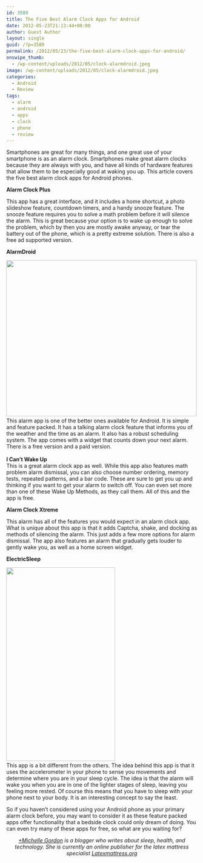 ```yaml
---
id: 3589
title: The Five Best Alarm Clock Apps for Android
date: 2012-05-23T21:13:44+00:00
author: Guest Author
layout: single
guid: /?p=3589
permalink: /2012/05/23/the-five-best-alarm-clock-apps-for-android/
onswipe_thumb:
  - /wp-content/uploads/2012/05/clock-alarmdroid.jpeg
image: /wp-content/uploads/2012/05/clock-alarmdroid.jpeg
categories:
  - Android
  - Review
tags:
  - alarm
  - android
  - apps
  - clock
  - phone
  - review
---
```

Smartphones are great for many things, and one great use of your smartphone is as an alarm clock. Smartphones make great alarm clocks because they are always with you, and have all kinds of hardware features that allow them to be especially good at waking you up. This article covers the five best alarm clock apps for Android phones.<strong id="internal-source-marker_0.12431547371670604"></strong>

**Alarm Clock Plus**
  
This app has a great interface, and it includes a home shortcut, a photo slideshow feature, countdown timers, and a handy snooze feature. The snooze feature requires you to solve a math problem before it will silence the alarm. This is great because your option is to wake up enough to solve the problem, which by then you are mostly awake anyway, or tear the battery out of the phone, which is a pretty extreme solution. There is also a free ad supported version.<strong id="internal-source-marker_0.12431547371670604"></strong>

**AlarmDroid**

<p style="text-align: left;">
  <strong></strong><a href="/wp-content/uploads/2012/05/clock-alarmdroid.jpeg"><img class="aligncenter size-full wp-image-3591" title="clock-alarmdroid" src="/wp-content/uploads/2012/05/clock-alarmdroid.jpeg" alt="" width="502" height="412" srcset="/wp-content/uploads/2012/05/clock-alarmdroid.jpeg 620w, /wp-content/uploads/2012/05/clock-alarmdroid-300x246.jpeg 300w, /wp-content/uploads/2012/05/clock-alarmdroid-180x147.jpeg 180w, /wp-content/uploads/2012/05/clock-alarmdroid-360x295.jpeg 360w" sizes="(max-width: 502px) 100vw, 502px" /></a><br /> This alarm app is one of the better ones available for Android. It is simple and feature packed. It has a talking alarm clock feature that informs you of the weather and the time as an alarm. It also has a robust scheduling system. The app comes with a widget that counts down your next alarm. There is a free version and a paid version.<br /> <strong id="internal-source-marker_0.12431547371670604"><br /> I Can’t Wake Up<br /> </strong>This is a great alarm clock app as well. While this app also features math problem alarm dismissal, you can also choose number ordering, memory tests, repeated patterns, and a bar code. These are sure to get you up and thinking if you want to get your alarm to switch off. You can even set more than one of these Wake Up Methods, as they call them. All of this and the app is free.<strong id="internal-source-marker_0.12431547371670604"></strong>
</p>

**Alarm Clock Xtreme**
  
This alarm has all of the features you would expect in an alarm clock app. What is unique about this app is that it adds Captcha, shake, and docking as methods of silencing the alarm. This just adds a few more options for alarm dismissal. The app also features an alarm that gradually gets louder to gently wake you, as well as a home screen widget.<strong id="internal-source-marker_0.12431547371670604"></strong>

**ElectricSleep**

<p style="text-align: left;">
  <strong></strong><a href="/wp-content/uploads/2012/05/electric-sleep.jpeg"><img class="aligncenter size-full wp-image-3593" title="electric-sleep" src="/wp-content/uploads/2012/05/electric-sleep.jpeg" alt="" width="287" height="511" srcset="/wp-content/uploads/2012/05/electric-sleep.jpeg 359w, /wp-content/uploads/2012/05/electric-sleep-168x300.jpeg 168w, /wp-content/uploads/2012/05/electric-sleep-180x320.jpeg 180w" sizes="(max-width: 287px) 100vw, 287px" /></a><br /> This app is a bit different from the others. The idea behind this app is that it uses the accelerometer in your phone to sense you movements and determine where you are in your sleep cycle. The idea is that the alarm will wake you when you are in one of the lighter stages of sleep, leaving you feeling more rested. Of course this means that you have to sleep with your phone next to your body. It is an interesting concept to say the least.<strong id="internal-source-marker_0.12431547371670604"></strong>
</p>

<p style="text-align: left;">
  So if you haven’t considered using your Android phone as your primary alarm clock before, you may want to consider it as these feature packed apps offer functionality that a bedside clock could only dream of doing. You can even try many of these apps for free, so what are you waiting for?
</p>

<p style="text-align: center;">
  <em><a href="https://plus.google.com/110682348253102283307?rel=author">+Michelle Gordon</a> is a blogger who writes about sleep, health, and technology. She is currently an online publisher for the latex mattress specialist <a href="http://plushbeds.com/latexmattress8.html">Latexmattress.org</a></em>
</p>
